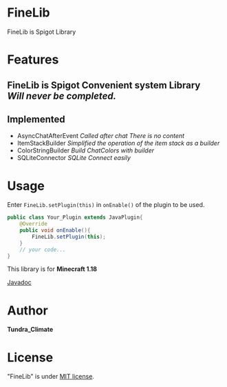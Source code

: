 # FineLib
FineLib is Spigot Library

# Features

FineLib is Spigot Convenient system Library  
***Will never be completed.***
---
## Implemented
- AsyncChatAfterEvent *Called after chat
  There is no content*
- ItemStackBuilder *Simplified the operation of the item stack as a builder*
- ColorStringBuilder *Build ChatColors with builder*
- SQLiteConnector *SQLite Connect easily*
# Usage
Enter `FineLib.setPlugin(this)` in `onEnable()` of the plugin to be used.
```java
public class Your_Plugin extends JavaPlugin{
    @Override
    public void onEnable(){
        FineLib.setPlugin(this);
    }
    // your code...
}
```
This library is for **Minecraft 1.18**  

[Javadoc](https://tundraclimate.github.io/FineLib/javadoc/)
# Author
**Tundra_Climate**

# License

"FineLib" is under [MIT license](https://en.wikipedia.org/wiki/MIT_License).

